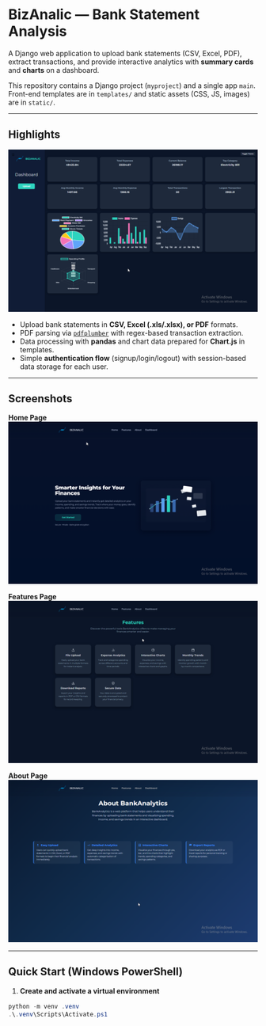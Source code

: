 # BizAnalic — Bank Statement Analysis

A Django web application to upload bank statements (CSV, Excel, PDF), extract transactions, and provide interactive analytics with **summary cards** and **charts** on a dashboard.

This repository contains a Django project (`myproject`) and a single app `main`. Front-end templates are in `templates/` and static assets (CSS, JS, images) are in `static/`.

---

## Highlights

![Dashboard Preview](static/images/Dashboard.png)

- Upload bank statements in **CSV, Excel (.xls/.xlsx), or PDF** formats.  
- PDF parsing via [`pdfplumber`](https://github.com/jsvine/pdfplumber) with regex-based transaction extraction.  
- Data processing with **pandas** and chart data prepared for **Chart.js** in templates.  
- Simple **authentication flow** (signup/login/logout) with session-based data storage for each user.  

---

## Screenshots

**Home Page**  
![Home Page](static/images/Home.png)

**Features Page**  
![Features Page](static/images/Features.png)

**About Page**
![About Page](static/Images/About.png)

---

## Quick Start (Windows PowerShell)

1. **Create and activate a virtual environment**

```powershell
python -m venv .venv
.\.venv\Scripts\Activate.ps1
